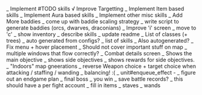 _ Implement #TODO skills
  √ Improve Targetting 
  _ Implement Item based skills
  _ Implement Aura based skills
  _ Implement other misc skills
_ Add More baddies
  _ come up with baddie scaling strategy
  _ write script to generate baddies (orcs, dwarves, draconians)
_ Improve 'i' screen
  _ move to 'c'
  _ show inventory
  _ describe skills
_ update readme
  _ List of classes (+ trees)
  _ auto generated from configs?
  _ list of skills
  _ Also autogenerated?
_ Fix menu + hover placement
  _ Should not cover important stuff on map
  _ multiple windows that flow correctly?
_ Combat details screen
  _ Shows the main objective
  _ shows side objectives
  _ shows rewards for side objectives.
_ "Indoors" map gneerations
_ reverse Weapon choice + target choice when attacking / staffing / wanding
_ balancing! :(
_ unit#enqueue_effect - 
_ figure out an endgame plan
  _ final boss
  _ you win
  _ save battle records?
    _ this should have a per fight account
_ fill in items
  _ staves
  _ wands

